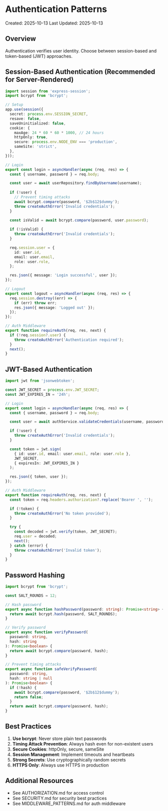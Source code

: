 # Authentication Patterns

Created: 2025-10-13
Last Updated: 2025-10-13

## Overview

Authentication verifies user identity. Choose between session-based and token-based (JWT) approaches.

## Session-Based Authentication (Recommended for Server-Rendered)

```typescript
import session from 'express-session';
import bcrypt from 'bcrypt';

// Setup
app.use(session({
  secret: process.env.SESSION_SECRET,
  resave: false,
  saveUninitialized: false,
  cookie: {
    maxAge: 24 * 60 * 60 * 1000, // 24 hours
    httpOnly: true,
    secure: process.env.NODE_ENV === 'production',
    sameSite: 'strict',
  },
}));

// Login
export const login = asyncHandler(async (req, res) => {
  const { username, password } = req.body;

  const user = await userRepository.findByUsername(username);
  
  if (!user) {
    // Prevent timing attacks
    await bcrypt.compare(password, '$2b$12$dummy');
    throw createAuthError('Invalid credentials');
  }

  const isValid = await bcrypt.compare(password, user.password);
  
  if (!isValid) {
    throw createAuthError('Invalid credentials');
  }

  req.session.user = {
    id: user.id,
    email: user.email,
    role: user.role,
  };

  res.json({ message: 'Login successful', user });
});

// Logout
export const logout = asyncHandler(async (req, res) => {
  req.session.destroy((err) => {
    if (err) throw err;
    res.json({ message: 'Logged out' });
  });
});

// Auth Middleware
export function requireAuth(req, res, next) {
  if (!req.session?.user) {
    throw createAuthError('Authentication required');
  }
  next();
}
```

## JWT-Based Authentication

```typescript
import jwt from 'jsonwebtoken';

const JWT_SECRET = process.env.JWT_SECRET;
const JWT_EXPIRES_IN = '24h';

// Login
export const login = asyncHandler(async (req, res) => {
  const { username, password } = req.body;

  const user = await authService.validateCredentials(username, password);

  if (!user) {
    throw createAuthError('Invalid credentials');
  }

  const token = jwt.sign(
    { id: user.id, email: user.email, role: user.role },
    JWT_SECRET,
    { expiresIn: JWT_EXPIRES_IN }
  );

  res.json({ token, user });
});

// Auth Middleware
export function requireAuth(req, res, next) {
  const token = req.headers.authorization?.replace('Bearer ', '');

  if (!token) {
    throw createAuthError('No token provided');
  }

  try {
    const decoded = jwt.verify(token, JWT_SECRET);
    req.user = decoded;
    next();
  } catch (error) {
    throw createAuthError('Invalid token');
  }
}
```

## Password Hashing

```typescript
import bcrypt from 'bcrypt';

const SALT_ROUNDS = 12;

// Hash password
export async function hashPassword(password: string): Promise<string> {
  return await bcrypt.hash(password, SALT_ROUNDS);
}

// Verify password
export async function verifyPassword(
  password: string,
  hash: string
): Promise<boolean> {
  return await bcrypt.compare(password, hash);
}

// Prevent timing attacks
export async function safeVerifyPassword(
  password: string,
  hash: string | null
): Promise<boolean> {
  if (!hash) {
    await bcrypt.compare(password, '$2b$12$dummy');
    return false;
  }
  return await bcrypt.compare(password, hash);
}
```

## Best Practices

1. **Use bcrypt**: Never store plain text passwords
2. **Timing Attack Prevention**: Always hash even for non-existent users
3. **Secure Cookies**: httpOnly, secure, sameSite
4. **Session Management**: Implement timeouts and heartbeats
5. **Strong Secrets**: Use cryptographically random secrets
6. **HTTPS Only**: Always use HTTPS in production

## Additional Resources

- See AUTHORIZATION.md for access control
- See SECURITY.md for security best practices
- See MIDDLEWARE_PATTERNS.md for auth middleware
